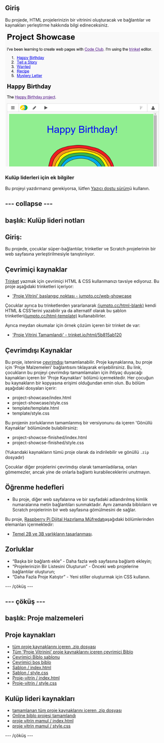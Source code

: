 ## Giriş

Bu projede, HTML projelerinizin bir vitrinini oluşturacak ve bağlantılar ve kaynakları yerleştirme hakkında bilgi edineceksiniz.

![ekran görüntüsü](images/showcase-intro.png)

### Kulüp liderleri için ek bilgiler

Bu projeyi yazdırmanız gerekiyorsa, lütfen [Yazıcı dostu sürüm](https://projects.raspberrypi.org/en/projects/project-showcase/print)ü kullanın.

## \--- collapse \---

## başlık: Kulüp lideri notları

## Giriş:

Bu projede, çocuklar süper-bağlantılar, trinketler ve Scratch projelerinin bir web sayfasına yerleştirilmesiyle tanıştırılıyor.

## Çevrimiçi kaynaklar

[Trinket](https://trinket.io/) yazmak için çevrimiçi HTML & CSS kullanmanızı tavsiye ediyoruz. Bu proje aşağıdaki trinketleri içeriyor:

* ['Proje Vitrini' başlangıç noktası - jumpto.cc/web-showcase](http://jumpto.cc/web-showcase)

Çocuklar ayrıca bu trinketlerden yararlanarak [(jumpto.cc/html-blank)](http://jumpto.cc/html-blank) kendi HTML & CSS’lerini yazabilir ya da alternatif olarak bu şablon trinketleri[(jumpto.cc/html-template)](http://jumpto.cc/html-template) kullanabilirler.

Ayrıca meydan okumalar için örnek çözüm içeren bir trinket de var:

* ['Proje Vitrini Tamamlandı' - trinket.io/html/5b815ab120](https://trinket.io/html/5b815ab120)

## Çevrimdışı Kaynaklar

Bu proje, istenirse [çevrimdışı](https://www.codeclubprojects.org/en-GB/resources/webdev-working-offline/) tamamlanabilir. Proje kaynaklarına, bu proje için 'Proje Malzemeleri' bağlantısını tıklayarak erişebilirsiniz. Bu link, çocukların bu projeyi çevrimdışı tamamlamaları için ihtiyaç duyacağı kaynakları içeren bir 'Proje Kaynakları' bölümü içermektedir. Her çocuğun bu kaynakların bir kopyasına erişimi olduğundan emin olun. Bu bölüm aşağıdaki dosyaları içerir:

* project-showcase/index.html
* project-showcase/style.css
* template/template.html
* template/style.css

Bu projenin zorluklarının tamamlanmış bir versiyonunu da içeren 'Gönüllü Kaynaklar' bölümünde bulabilirsiniz:

* project-showcse-finished/index.html
* project-showcse-finished/style.css

(Yukarıdaki kaynakların tümü proje olarak da indirilebilir ve gönüllü `.zip` dosyadır)

Çocuklar diğer projelerini çevrimdışı olarak tamamladılarsa, onları gömemezler, ancak yine de onlarla bağlantı kurabileceklerini unutmayın.

## Öğrenme hedefleri

* Bu proje, diğer web sayfalarına ve bir sayfadaki adlandırılmış kimlik numaralarına metin bağlantıları sunmaktadır. Aynı zamanda bibloların ve Scratch projelerinin bir web sayfasına gömülmesini de sağlar. 

Bu proje, [Raspberry Pi Dijital Hazırlama Müfredatı](http://rpf.io/curriculum)aşağıdaki bölümlerinden elemanları içermektedir:

* [Temel 2B ve 3B varlıkların tasarlanması](https://www.raspberrypi.org/curriculum/design/creator).

## Zorluklar

* “Başka bir bağlantı ekle” - Daha fazla web sayfasına bağlantı ekleyin;
* “Projelerinizin Bir Listesini Oluşturun” - Önceki web projelerine bağlantılar oluşturun;
* “Daha Fazla Proje Katıştır” - Yeni stiller oluşturmak için CSS kullanın.

\--- /çöküş \---

## \--- çöküş \---

## başlık: Proje malzemeleri

## Proje kaynakları

* [tüm proje kaynaklarını içeren .zip dosyası](resources/showcase-project-resources.zip)
* [Tüm 'Proje Vitrinini' proje kaynaklarını içeren çevrimiçi Biblo](http://jumpto.cc/web-showcase)
* [Çevrimiçi Biblo şablonu](http://jumpto.cc/trinket-template)
* [Çevrimiçi boş biblo](http://jumpto.cc/trinket-blank)
* [Şablon / index.html](resources/template-index.html)
* [Şablon / style.css](resources/template-style.css)
* [Proje-vitrin / index.html](resources/project-showcase-index.html)
* [Proje-vitrin / style.css](resources/project-showcase-style.css)

## Kulüp lideri kaynakları

* [tamamlanan tüm proje kaynaklarını içeren .zip dosyası](resources/showcase-volunteer-resources.zip)
* [Online biblo projesi tamamlandı](https://trinket.io/html/1d4d4c5ce1)
* [proje vitrin mamul / index.html](resources/project-showcase-finished-index.html)
* [proje vitrin mamul / style.css](resources/project-showcase-finished-style.css)

\--- /çöküş \---
